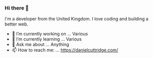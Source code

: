 ### Hi there 👋

I'm a developer from the United Kingdom.
I love coding and building a better web.

<!--
**dcuttridge/dcuttridge** is a ✨ _special_ ✨ repository because its `README.md` (this file) appears on your GitHub profile.-->

- 🔭 I’m currently working on ... Various
- 🌱 I’m currently learning ... Various
- 💬 Ask me about ... Anything
- 📫 How to reach me: ... https://danielcuttridge.com/
